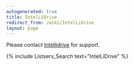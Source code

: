 ```yaml
---
autogenerated: true
title: IntelLiDrive
redirect_from: /wiki/IntelLiDrive
layout: page
---
```


Please contact [Intellidrive](http://www.intellidrives.com/) for
support.

{% include Listserv_Search text="IntelLiDrive" %}

